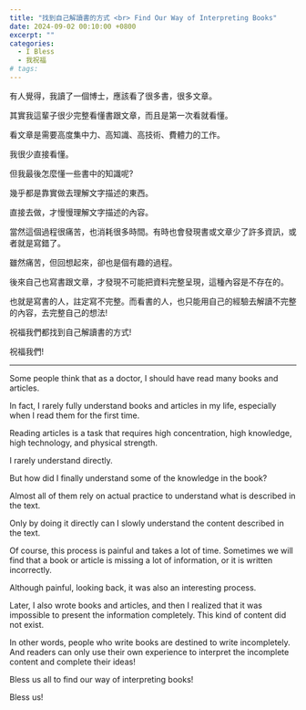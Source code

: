 ```yaml
---
title: "找到自己解讀書的方式 <br> Find Our Way of Interpreting Books"
date: 2024-09-02 00:10:00 +0800
excerpt: ""
categories:
  - I Bless
  - 我祝福
# tags:
---
```


有人覺得，我讀了一個博士，應該看了很多書，很多文章。

其實我這輩子很少完整看懂書跟文章，而且是第一次看就看懂。

看文章是需要高度集中力、高知識、高技術、費體力的工作。

我很少直接看懂。

但我最後怎麼懂一些書中的知識呢?

幾乎都是靠實做去理解文字描述的東西。

直接去做，才慢慢理解文字描述的內容。

當然這個過程很痛苦，也消耗很多時間。有時也會發現書或文章少了許多資訊，或者就是寫錯了。

雖然痛苦，但回想起來，卻也是個有趣的過程。

後來自己也寫書跟文章，才發現不可能把資料完整呈現，這種內容是不存在的。

也就是寫書的人，註定寫不完整。而看書的人，也只能用自己的經驗去解讀不完整的內容，去完整自己的想法!

祝福我們都找到自己解讀書的方式!

祝福我們!

---

Some people think that as a doctor, I should have read many books and articles.

In fact, I rarely fully understand books and articles in my life, especially when I read them for the first time.

Reading articles is a task that requires high concentration, high knowledge, high technology, and physical strength.

I rarely understand directly.

But how did I finally understand some of the knowledge in the book?

Almost all of them rely on actual practice to understand what is described in the text.

Only by doing it directly can I slowly understand the content described in the text.

Of course, this process is painful and takes a lot of time. Sometimes we will find that a book or article is missing a lot of information, or it is written incorrectly.

Although painful, looking back, it was also an interesting process.

Later, I also wrote books and articles, and then I realized that it was impossible to present the information completely. This kind of content did not exist.

In other words, people who write books are destined to write incompletely. And readers can only use their own experience to interpret the incomplete content and complete their ideas!

Bless us all to find our way of interpreting books!

Bless us!

<!--
FB: 

Twitter:

-->
